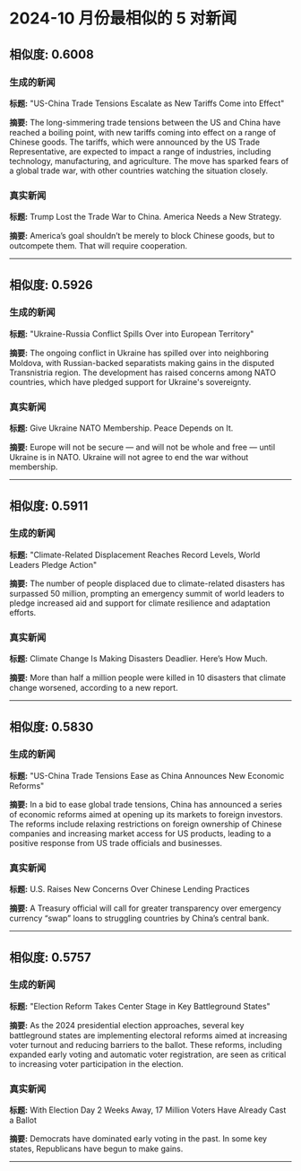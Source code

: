 # 2024-10 月份最相似的 5 对新闻

## 相似度: 0.6008

### 生成的新闻
**标题:** "US-China Trade Tensions Escalate as New Tariffs Come into Effect"

**摘要:** The long-simmering trade tensions between the US and China have reached a boiling point, with new tariffs coming into effect on a range of Chinese goods. The tariffs, which were announced by the US Trade Representative, are expected to impact a range of industries, including technology, manufacturing, and agriculture. The move has sparked fears of a global trade war, with other countries watching the situation closely.

### 真实新闻
**标题:** Trump Lost the Trade War to China. America Needs a New Strategy.

**摘要:** America’s goal shouldn’t be merely to block Chinese goods, but to outcompete them. That will require cooperation.

---

## 相似度: 0.5926

### 生成的新闻
**标题:** "Ukraine-Russia Conflict Spills Over into European Territory"

**摘要:** The ongoing conflict in Ukraine has spilled over into neighboring Moldova, with Russian-backed separatists making gains in the disputed Transnistria region. The development has raised concerns among NATO countries, which have pledged support for Ukraine's sovereignty.

### 真实新闻
**标题:** Give Ukraine NATO Membership. Peace Depends on It.

**摘要:** Europe will not be secure — and will not be whole and free — until Ukraine is in NATO. Ukraine will not agree to end the war without membership.

---

## 相似度: 0.5911

### 生成的新闻
**标题:** "Climate-Related Displacement Reaches Record Levels, World Leaders Pledge Action"

**摘要:** The number of people displaced due to climate-related disasters has surpassed 50 million, prompting an emergency summit of world leaders to pledge increased aid and support for climate resilience and adaptation efforts.

### 真实新闻
**标题:** Climate Change Is Making Disasters Deadlier. Here’s How Much.

**摘要:** More than half a million people were killed in 10 disasters that climate change worsened, according to a new report.

---

## 相似度: 0.5830

### 生成的新闻
**标题:** "US-China Trade Tensions Ease as China Announces New Economic Reforms"

**摘要:** In a bid to ease global trade tensions, China has announced a series of economic reforms aimed at opening up its markets to foreign investors. The reforms include relaxing restrictions on foreign ownership of Chinese companies and increasing market access for US products, leading to a positive response from US trade officials and businesses.

### 真实新闻
**标题:** U.S. Raises New Concerns Over Chinese Lending Practices

**摘要:** A Treasury official will call for greater transparency over emergency currency “swap” loans to struggling countries by China’s central bank.

---

## 相似度: 0.5757

### 生成的新闻
**标题:** "Election Reform Takes Center Stage in Key Battleground States"

**摘要:** As the 2024 presidential election approaches, several key battleground states are implementing electoral reforms aimed at increasing voter turnout and reducing barriers to the ballot. These reforms, including expanded early voting and automatic voter registration, are seen as critical to increasing voter participation in the election.

### 真实新闻
**标题:** With Election Day 2 Weeks Away, 17 Million Voters Have Already Cast a Ballot

**摘要:** Democrats have dominated early voting in the past. In some key states, Republicans have begun to make gains.

---

